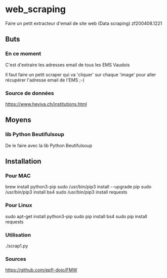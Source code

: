 # web_scraping
Faire un petit extracteur d'email de site web (Data scraping)
zf200408.1221

## Buts

### En ce moment
C'est d'extraire les adresses email de tous les EMS Vaudois

Il faut faire un petit scraper qui va 'cliquer' sur chaque 'image' pour aller récupérer l'adresse email de l'EMS ;-)


### Source de données

https://www.heviva.ch/institutions.html


## Moyens
### lib Python Beutifulsoup
De le faire avec la lib Python Beutifulsoup


## Installation
### Pour MAC
brew install python3-pip
sudo /usr/bin/pip3 install --upgrade pip
sudo /usr/bin/pip3 install bs4
sudo /usr/bin/pip3 install requests

### Pour Linux
sudo apt-get install python3-pip
sudo pip install bs4
sudo pip install requests


### Utilisation
./scrap1.py


### Sources

https://github.com/epfl-dojo/FMW


